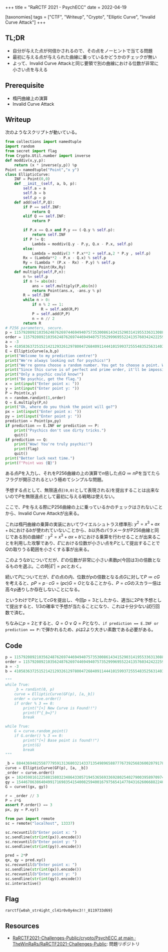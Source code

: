 +++
title = "RaRCTF 2021 - PsychECC"
date = 2022-04-19

[taxonomies]
tags = ["CTF", "Writeup", "Crypto", "Elliptic Curve", "Invalid Curve Attack"]
+++


## TL;DR

- 自分が与えた点が何倍かされるので、その点をノーヒントで当てる問題
- 最初に与える点が与えられた曲線に乗っているかどうかのチェックが無い
- よって、Invalid Curve Attackと同じ要領で別の曲線における位数が非常に小さい点を与える

## Prerequisite

- 楕円曲線上の演算
- Invalid Curve Attack

## Writeup

次のようなスクリプトが動いている。

```python
from collections import namedtuple
import random
from secret import flag
from Crypto.Util.number import inverse
def moddiv(x,y,p):
    return (x * inverse(y,p)) %p
Point = namedtuple("Point","x y")
class EllipticCurve:
    INF = Point(0,0)
    def __init__(self, a, b, p):
        self.a = a
        self.b = b
        self.p = p
    def add(self,P,Q):
        if P == self.INF:
            return Q
        elif Q == self.INF:
            return P

        if P.x == Q.x and P.y == (-Q.y % self.p):
            return self.INF
        if P != Q:
            Lambda = moddiv(Q.y - P.y, Q.x - P.x, self.p)
        else:
            Lambda = moddiv(3 * P.x**2 + self.a,2 * P.y , self.p)
        Rx = (Lambda**2 - P.x - Q.x) % self.p
        Ry = (Lambda * (P.x - Rx) - P.y) % self.p
        return Point(Rx,Ry)
    def multiply(self,P,n):
        n %= self.p
        if n != abs(n):
            ans = self.multiply(P,abs(n))
            return Point(ans.x, -ans.y % p)
        R = self.INF
        while n > 0:
            if n % 2 == 1:
                R = self.add(R,P)
            P = self.add(P,P)
            n = n // 2
        return R
# P256 parameters, secure.
p = 115792089210356248762697446949407573530086143415290314195533631308867097853951
order = 115792089210356248762697446949407573529996955224135760342422259061068512044369
a = -3
b = 41058363725152142129326129780047268409114441015993725554835256314039467401291
E = EllipticCurve(a,b,p)
print("Welcome to my prediction centre!")
print("We're always looking out for psychics!")
print("We're gonna choose a random number. You get to choose a point. We'll multiply that point by our random number.")
print("Since this curve is of perfect and prime order, it'll be impossible to break this test.")
print("Only a psychic could know!")
print("Be psychic, get the flag.")
x = int(input("Enter point x: "))
y = int(input("Enter point y: "))
P = Point(x,y)
n = random.randint(1,order)
Q = E.multiply(P,n)
print("Ok, where do you think the point will go?")
px = int(input("Enter point x: "))
py = int(input("Enter point y: "))
prediction = Point(px,py)
if prediction == E.INF or prediction == P:
    print("Psychics don't use dirty tricks.")
    quit()
if prediction == Q:
    print("Wow! You're truly psychic!")
    print(flag)
    quit()
print("Better luck next time.")
print(f"Point was {Q}")
```

ある点$P$を入力し、それをP256曲線の上の演算で$n$倍した点$Q \coloneqq nP$を当てたらフラグが開示されるという極めてシンプルな問題。

予想する点として、無限遠点(`(0,0)`として表現される)を提出することは出来ないので$P$を無限遠点として最初に与える戦略は使えない。

ここで、$P$を与える際にP256曲線の上に乗っているかのチェックはされないことから、Invalid Curve Attackが出来る。

これは楕円曲線の乗算の実装においてワイエルシュトラス標準形: $y^2 = x^3 + ax + b$における$b$が使われていないことから、$b$以外のパラメータがP256曲線と同じである別の曲線$E': y^2 = x^3 + ax + b'$における乗算を行わせることが出来ることを利用した攻撃であり、$E'$における位数が小さい点を$P$として提出することで$Q$の取りうる範囲を小さくする事が出来る。

このような$b'$についてだが、$E'$の位数が非常に小さい素数$p$(今回は3)の倍数となるものを選ぶ。この時$|E'| = pc$とおく。

続いて$P$についてだが、$E'$の点の内、位数が$p$の倍数となる点$G$に対して$P \coloneqq cG$を考えると、$pP = p\cdot cG = (pc)G = O$となることから、$P = cG$のスカラー倍は高々$p$通りしか存在しないことになる。

というわけで$P$として$cG$を提出し、今回$p=3$としたから、適当に$2P$を予想として提出すると、1/3の確率で予想が当たることになり、これは十分少ない試行回数で済む。

ちなみに$p=2$とすると、$Q = O \lor Q = P$となり、`if prediction == E.INF or prediction == P:`で弾かれるため、$p$は2より大きい素数である必要がある。

## Code

```python
p = 115792089210356248762697446949407573530086143415290314195533631308867097853951
order = 115792089210356248762697446949407573529996955224135760342422259061068512044369
a = -3
b = 41058363725152142129326129780047268409114441015993725554835256314039467401291

"""
while True:
    _b = randint(0, p)
    curve = EllipticCurve(GF(p), [a,_b])
    order = curve.order()
    if order % 3 == 0:
        print("[+] New Curve is Found!!")
        print(f"{_b=}")
        break

while True:
    G = curve.random_point()
    if G.order() % 3 == 0:
        print("[+] Base point is found!!")
        print(G)
        break
"""

_b = 88443694825587779591313680321433713549896588777673925683600207917849356682984
curve = EllipticCurve(GF(p), [a, _b])
_order = curve.order()
gx = 102459816122588158032348643305719453656933692802540279003958970974159650723689
gy = 15446786386404991716983541540082594001679756541477843162606688224048865729992
G = curve((gx, gy))

r = _order // 3
P = r*G
assert P.order() == 3
px, py = P.xy()

from pwn import remote
sc = remote("localhost", 13337)

sc.recvuntil(b"Enter point x: ")
sc.sendline(str(int(px)).encode())
sc.recvuntil(b"Enter point y: ")
sc.sendline(str(int(py)).encode())

pred = 2*P
qx, qy = pred.xy()
sc.recvuntil(b"Enter point x: ")
sc.sendline(str(int(qx)).encode())
sc.recvuntil(b"Enter point y: ")
sc.sendline(str(int(qy)).encode())
sc.interactive()
```

## Flag

`rarctf{w0ah_str4ight_cl41r0v0y4nc3!!_8119733d69}`

## Resources

- [RaRCTF2021-Challenges-Public/crypto/PsychECC at main · TheWinRaRs/RaRCTF2021-Challenges-Public](https://github.com/TheWinRaRs/RaRCTF2021-Challenges-Public/tree/main/crypto/PsychECC): 問題リポジトリ
